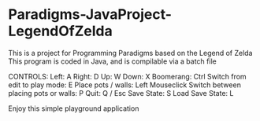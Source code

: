 ﻿# Paradigms-JavaProject-LegendOfZelda
This is a project for Programming Paradigms based on the Legend of Zelda
This program is coded in Java, and is compilable via a batch file

CONTROLS:
Left: A
Right: D
Up: W
Down: X
Boomerang: Ctrl
Switch from edit to play mode: E
Place pots / walls: Left Mouseclick
Switch between placing pots or walls: P
Quit: Q / Esc
Save State: S
Load Save State: L

Enjoy this simple playground application
